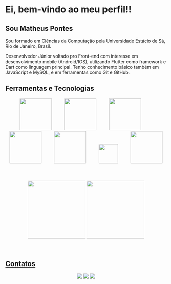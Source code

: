 # Ei, bem-vindo ao meu perfil!!
## Sou Matheus Pontes

Sou formado em Ciências da Computação pela Universidade Estácio de Sá, Rio de Janeiro, Brasil.

Desenvolvedor Júnior voltado pro Front-end com interesse em desenvolvimento mobile (Android/IOS), utilizando Flutter como framework e Dart como linguagem principal. Tenho conhecimento básico também em JavaScript e MySQL, e em ferramentas como Git e GitHub.

## Ferramentas e Tecnologias
<div align= "center">
      <img src="https://cdn.jsdelivr.net/gh/devicons/devicon@latest/icons/react/react-original-wordmark.svg" width= 100 height= 100/>&nbsp;&nbsp;&nbsp;&nbsp;&nbsp;&nbsp;&nbsp;&nbsp;&nbsp;
      <img src="https://cdn.jsdelivr.net/gh/devicons/devicon@latest/icons/html5/html5-plain-wordmark.svg" width= 100 height= 100/>&nbsp;&nbsp;&nbsp;&nbsp;&nbsp;&nbsp;&nbsp;&nbsp;&nbsp;
      <img src="https://cdn.jsdelivr.net/gh/devicons/devicon@latest/icons/css3/css3-plain-wordmark.svg" width= 100 height= 100/>&nbsp;&nbsp;&nbsp;&nbsp;&nbsp;&nbsp;&nbsp;&nbsp;&nbsp;
      <img src="https://cdn.jsdelivr.net/gh/devicons/devicon@latest/icons/javascript/javascript-original.svg" width= 100 height= 100/>&nbsp;&nbsp;&nbsp;&nbsp;&nbsp;&nbsp;&nbsp;&nbsp;&nbsp;
      <img src="https://cdn.jsdelivr.net/gh/devicons/devicon@latest/icons/dart/dart-plain-wordmark.svg" width= 100 height= 100 />&nbsp;&nbsp;&nbsp;&nbsp;&nbsp;&nbsp;&nbsp;&nbsp;&nbsp;
      <img src="https://cdn.jsdelivr.net/gh/devicons/devicon@latest/icons/flutter/flutter-original.svg" width= 60 height= 60/>&nbsp;&nbsp;&nbsp;&nbsp;&nbsp;&nbsp;&nbsp;&nbsp;&nbsp;
      <img src="https://cdn.jsdelivr.net/gh/devicons/devicon@latest/icons/git/git-plain-wordmark.svg" width= 100 height= 100/>&nbsp;&nbsp;&nbsp;&nbsp;&nbsp;&nbsp;&nbsp;&nbsp;&nbsp;
          
          
</div>
  <br>
  </br>
<div align= "center">
<a href="https://github.com/MathPontes12">
<img loading="lazy" height="180em" src="https://github-readme-stats.vercel.app/api/top-langs/?username=MathPontes12&layout=compact&langs_count=7&theme=dracula"/>
<img loading="lazy" height="180em" src="https://github-readme-stats.vercel.app/api?username=MathPontes12&show_icons=true&theme=dracula&include_all_commits=true&count_private=true"/>
</div>

<br>
  </br>

## Contatos
<div align= "center">
<a href="https://www.instagram.com/math_pontes/" target="_blank"><img loading="lazy" src="https://img.shields.io/badge/-Instagram-%23E4405F?style=for-the-badge&logo=instagram&logoColor=white" target="_blank"></a>
<a href = "mailto:contato@matheuspontes5"><img loading="lazy" src="https://img.shields.io/badge/Outlook-0078D4.svg?style=for-the-badge&logo=microsoft-outlook&logoColor=white"></a>
<a href="https://www.linkedin.com/in/matheus-pontes-2b352b2bb/"><img loading="lazy" src="https://img.shields.io/badge/-LinkedIn-%230077B5?style=for-the-badge&logo=linkedin&logoColor=white" target="_blank"></a>   
</div>
